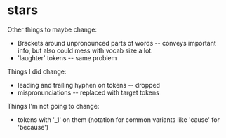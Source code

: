 # stars

Other things to maybe change:
* Brackets around unpronounced parts of words -- conveys important info, but also could mess with vocab size a lot.
* 'laughter' tokens -- same problem

Things I did change:
* leading and trailing hyphen on tokens -- dropped
* mispronunciations -- replaced with target tokens

Things I'm not going to change:
* tokens with '_1' on them (notation for common variants like 'cause' for 'because')
